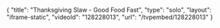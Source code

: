 {
    "title": "Thanksgiving Slaw - Good Food Fast",
    "type": "solo",
    "layout": "iframe-static",
    "videoId": "128228013",
    "url": "\/tvpembed\/128228013"
}